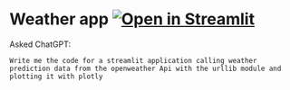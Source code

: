 # Weather app [![Open in Streamlit](https://static.streamlit.io/badges/streamlit_badge_black_white.svg)](https://share.streamlit.io/slevin48/weather_app/open_ai)

Asked ChatGPT:

`Write me the code for a streamlit application calling weather prediction data from the openweather Api with the urllib module and plotting it with plotly`

